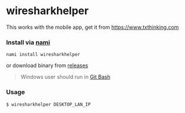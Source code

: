 # wiresharkhelper

This works with the mobile app, get it from https://www.txthinking.com

### Install via [nami](https://github.com/txthinking/nami)

```
nami install wiresharkhelper
```
or download binary from [releases](https://github.com/txthinking/wiresharkhelper/releases)

> Windows user should run in [Git Bash](https://gitforwindows.org/)

### Usage

```
$ wiresharkhelper DESKTOP_LAN_IP
```
